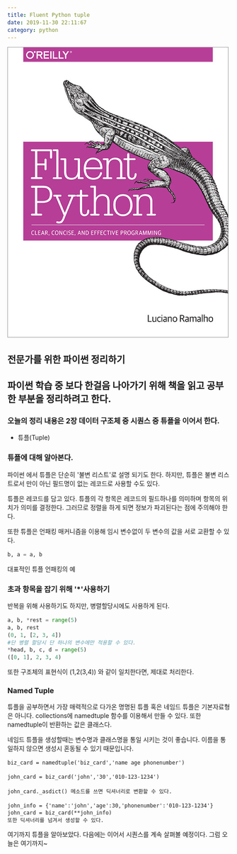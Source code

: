 ```yaml
---
title: Fluent Python tuple
date: 2019-11-30 22:11:67
category: python
---
```


![](./images/fluent.jpg)

## 전문가를 위한 파이썬 정리하기

## 파이썬 학습 중 보다 한걸음 나아가기 위해 책을 읽고 공부한 부분을 정리하려고 한다.

### 오늘의 정리 내용은 2장 데이터 구조체 중 시퀀스 중 튜플을 이어서 한다.

- 튜플(Tuple)

### 튜플에 대해 알아본다.

파이썬 에서 튜플은 단순히 '불변 리스트'로 설명 되기도 한다. 하지만, 튜플은 불변 리스트로서 만이 아닌 필드명이 없는 레코드로 사용할 수도 있다.

튜플은 레코드를 담고 있다. 튜플의 각 항목은 레코드의 필드하나를 의미하며 항목의 위치가 의미를 결정한다.
그러므로 정렬을 하게 되면 정보가 파괴된다는 점에 주의해야 한다.

또한 튜플은 언패킹 매커니즘을 이용해 임시 변수없이 두 변수의 값을 서로 교환할 수 있다.

```python
b, a = a, b
```

대표적인 튜플 언패킹의 예

### 초과 항목을 잡기 위해 '\*'사용하기

반복을 위해 사용하기도 하지만, 병렬할당시에도 사용하게 된다.

```python
a, b, *rest = range(5)
a, b, rest
(0, 1, [2, 3, 4])
#단 병렬 할당시 단 하나의 변수에만 적용할 수 있다.
*head, b, c, d = range(5)
([0, 1], 2, 3, 4)
```

또한 구조체의 표현식이 (1,2(3,4)) 와 같이 일치한다면, 제대로 처리한다.

### Named Tuple

튜플을 공부하면서 가장 매력적으로 다가온 명명된 튜플 혹은 네임드 튜플은 기본자료형은 아니다.
collections에 namedtuple 함수를 이용해서 만들 수 있다.
또한 namedtuple이 반환하는 값은 클래스다.

네임드 튜플을 생성할때는 변수명과 클래스명을 통일 시키는 것이 좋습니다.
이름을 통일하지 않으면 생성시 혼동될 수 있기 때문입니다.

```
biz_card = namedtuple('biz_card','name age phonenumber')

john_card = biz_card('john','30','010-123-1234')

john_card._asdict() 메소드를 쓰면 딕셔너리로 변환할 수 있다.

john_info = {'name':'john','age':30,'phonenumber':'010-123-1234'}
john_card = biz_card(**john_info)
또한 딕셔너리를 넘겨서 생성할 수 있다.
```

여기까지 튜플을 알아보았다. 다음에는 이어서 시퀀스를 계속 살펴볼 예정이다. 그럼 오늘은 여기까지~
